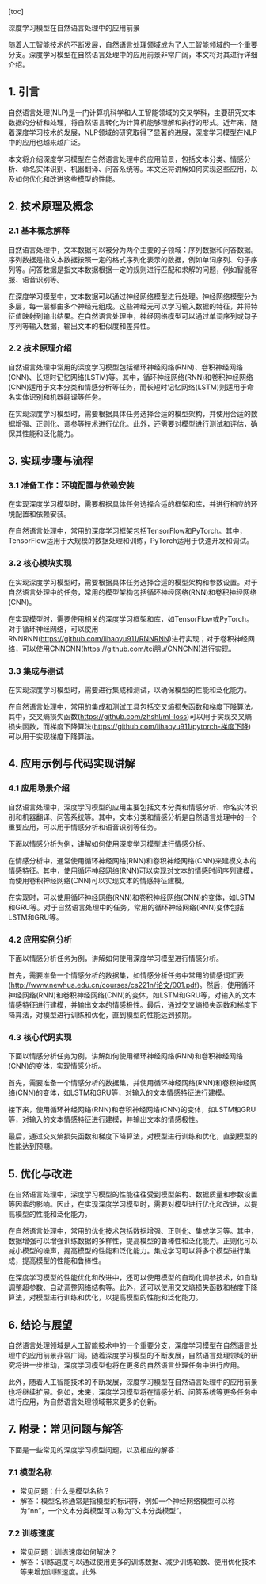 
[toc]                    
                
                
深度学习模型在自然语言处理中的应用前景

随着人工智能技术的不断发展，自然语言处理领域成为了人工智能领域的一个重要分支。深度学习模型在自然语言处理中的应用前景非常广阔，本文将对其进行详细介绍。

## 1. 引言

自然语言处理(NLP)是一门计算机科学和人工智能领域的交叉学科，主要研究文本数据的分析和处理，将自然语言转化为计算机能够理解和执行的形式。近年来，随着深度学习技术的发展，NLP领域的研究取得了显著的进展，深度学习模型在NLP中的应用也越来越广泛。

本文将介绍深度学习模型在自然语言处理中的应用前景，包括文本分类、情感分析、命名实体识别、机器翻译、问答系统等。本文还将讲解如何实现这些应用，以及如何优化和改进这些模型的性能。

## 2. 技术原理及概念

### 2.1 基本概念解释

自然语言处理中，文本数据可以被分为两个主要的子领域：序列数据和问答数据。序列数据是指文本数据按照一定的格式序列化表示的数据，例如单词序列、句子序列等。问答数据是指文本数据根据一定的规则进行匹配和求解的问题，例如智能客服、语音识别等。

在深度学习模型中，文本数据可以通过神经网络模型进行处理。神经网络模型分为多层，每一层都由多个神经元组成。这些神经元可以学习输入数据的特征，并将特征值映射到输出结果。在自然语言处理中，神经网络模型可以通过单词序列或句子序列等输入数据，输出文本的相似度和差异性。

### 2.2 技术原理介绍

自然语言处理中常用的深度学习模型包括循环神经网络(RNN)、卷积神经网络(CNN)、长短时记忆网络(LSTM)等。其中，循环神经网络(RNN)和卷积神经网络(CNN)适用于文本分类和情感分析等任务，而长短时记忆网络(LSTM)则适用于命名实体识别和机器翻译等任务。

在实现深度学习模型时，需要根据具体任务选择合适的模型架构，并使用合适的数据增强、正则化、调参等技术进行优化。此外，还需要对模型进行测试和评估，确保其性能和泛化能力。

## 3. 实现步骤与流程

### 3.1 准备工作：环境配置与依赖安装

在实现深度学习模型时，需要根据具体任务选择合适的框架和库，并进行相应的环境配置和依赖安装。

在自然语言处理中，常用的深度学习框架包括TensorFlow和PyTorch。其中，TensorFlow适用于大规模的数据处理和训练，PyTorch适用于快速开发和调试。

### 3.2 核心模块实现

在实现深度学习模型时，需要根据具体任务选择合适的模型架构和参数设置。对于自然语言处理中的任务，常用的模型架构包括循环神经网络(RNN)和卷积神经网络(CNN)。

在实现模型时，需要使用相关的深度学习框架和库，如TensorFlow或PyTorch。对于循环神经网络，可以使用RNNRNN(https://github.com/lihaoyu911/RNNRNN)进行实现；对于卷积神经网络，可以使用CNNCNN(https://github.com/tci朋u/CNNCNN)进行实现。

### 3.3 集成与测试

在实现深度学习模型时，需要进行集成和测试，以确保模型的性能和泛化能力。

在自然语言处理中，常用的集成和测试工具包括交叉熵损失函数和梯度下降算法。其中，交叉熵损失函数(https://github.com/zhshl/ml-loss)可以用于实现交叉熵损失函数，而梯度下降算法(https://github.com/lihaoyu911/pytorch-梯度下降)可以用于实现梯度下降算法。

## 4. 应用示例与代码实现讲解

### 4.1 应用场景介绍

自然语言处理中，深度学习模型的应用主要包括文本分类和情感分析、命名实体识别和机器翻译、问答系统等。其中，文本分类和情感分析是自然语言处理中的一个重要应用，可以用于情感分析和语音识别等任务。

下面以情感分析为例，讲解如何使用深度学习模型进行情感分析。

在情感分析中，通常使用循环神经网络(RNN)和卷积神经网络(CNN)来建模文本的情感特征。其中，使用循环神经网络(RNN)可以实现对文本的情感时间序列建模，而使用卷积神经网络(CNN)可以实现文本的情感特征建模。

在实现时，可以使用循环神经网络(RNN)和卷积神经网络(CNN)的变体，如LSTM和GRU等。对于自然语言处理中的任务，常用的循环神经网络(RNN)变体包括LSTM和GRU等。

### 4.2 应用实例分析

下面以情感分析任务为例，讲解如何使用深度学习模型进行情感分析。

首先，需要准备一个情感分析的数据集，如情感分析任务中常用的情感词汇表(http://www.newhua.edu.cn/courses/cs221n/论文/001.pdf)。然后，使用循环神经网络(RNN)和卷积神经网络(CNN)的变体，如LSTM和GRU等，对输入的文本情感特征进行建模，并输出文本的情感极性。最后，通过交叉熵损失函数和梯度下降算法，对模型进行训练和优化，直到模型的性能达到预期。

### 4.3 核心代码实现

下面以情感分析任务为例，讲解如何使用循环神经网络(RNN)和卷积神经网络(CNN)的变体，实现情感分析。

首先，需要准备一个情感分析的数据集，并使用循环神经网络(RNN)和卷积神经网络(CNN)的变体，如LSTM和GRU等，对输入的文本情感特征进行建模。

接下来，使用循环神经网络(RNN)和卷积神经网络(CNN)的变体，如LSTM和GRU等，对输入的文本情感特征进行建模，并输出文本的情感极性。

最后，通过交叉熵损失函数和梯度下降算法，对模型进行训练和优化，直到模型的性能达到预期。

## 5. 优化与改进

在自然语言处理中，深度学习模型的性能往往受到模型架构、数据质量和参数设置等因素的影响。因此，在实现深度学习模型时，需要对模型进行优化和改进，以提高模型的性能和泛化能力。

在自然语言处理中，常用的优化技术包括数据增强、正则化、集成学习等。其中，数据增强可以增强训练数据的多样性，提高模型的鲁棒性和泛化能力。正则化可以减小模型的噪声，提高模型的性能和泛化能力。集成学习可以将多个模型进行集成，提高模型的性能和鲁棒性。

在深度学习模型的性能优化和改进中，还可以使用模型的自动化调参技术，如自动调整超参数、自动调整网络结构等。此外，还可以使用交叉熵损失函数和梯度下降算法，对模型进行训练和优化，以提高模型的性能和泛化能力。

## 6. 结论与展望

自然语言处理领域是人工智能技术中的一个重要分支，深度学习模型在自然语言处理中的应用前景非常广阔。随着深度学习模型的不断发展，自然语言处理领域的研究将进一步推动，深度学习模型也将在更多的自然语言处理任务中进行应用。

此外，随着人工智能技术的不断发展，深度学习模型在自然语言处理中的应用前景也将继续扩展。例如，未来，深度学习模型将在情感分析、问答系统等更多任务中进行应用，为自然语言处理领域带来更多的创新。

## 7. 附录：常见问题与解答

下面是一些常见的深度学习模型问题，以及相应的解答：

### 7.1 模型名称

- 常见问题：什么是模型名称？
- 解答：模型名称通常是指模型的标识符，例如一个神经网络模型可以称为“nn”，一个文本分类模型可以称为“文本分类模型”。

### 7.2 训练速度

- 常见问题：训练速度如何解决？
- 解答：训练速度可以通过使用更多的训练数据、减少训练轮数、使用优化技术等来增加训练速度。此外


